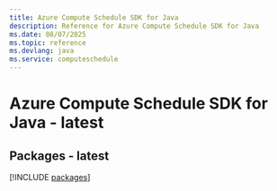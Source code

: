 ```yaml
---
title: Azure Compute Schedule SDK for Java
description: Reference for Azure Compute Schedule SDK for Java
ms.date: 08/07/2025
ms.topic: reference
ms.devlang: java
ms.service: computeschedule
---
```

# Azure Compute Schedule SDK for Java - latest
## Packages - latest
[!INCLUDE [packages](compute-schedule-index.md)]